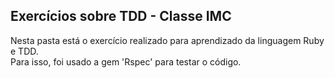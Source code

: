 ## Exercícios sobre TDD - Classe IMC  
  
Nesta pasta está o exercício realizado para aprendizado da linguagem Ruby e TDD.  
Para isso, foi usado a gem 'Rspec' para testar o código.  